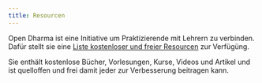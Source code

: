 ```yaml
---
title: Resourcen
---
```

Open Dharma ist eine Initiative um Praktizierende mit Lehrern zu verbinden. Dafür stellt sie eine [Liste kostenloser und freier Resourcen](https://github.com/buddha-dharma/buddhismus) zur Verfügüng.

Sie enthält kostenlose Bücher, Vorlesungen, Kurse, Videos und Artikel und ist quelloffen und frei damit jeder zur Verbesserung beitragen kann.
